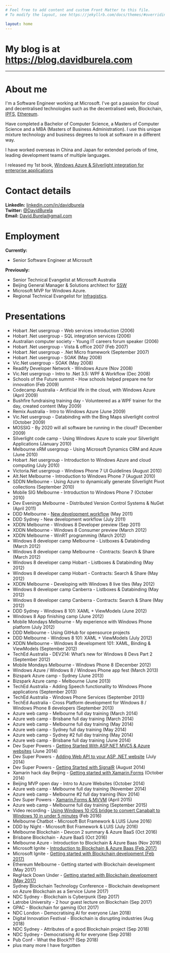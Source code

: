 ```yaml
---
# Feel free to add content and custom Front Matter to this file.
# To modify the layout, see https://jekyllrb.com/docs/themes/#overriding-theme-defaults

layout: home
---
```


# My blog is at <https://blog.davidburela.com>

---

# About me

I'm a Software Engineer working at Microsoft. I've got a passion for cloud and decentralised technologies such as the decentralised web, Blockchain, [IPFS](https://ipfs.io), [Ethereum](https://ethereum.org).

Have completed a Bachelor of Computer Science, a Masters of Computer Science and a MBA (Masters of Business Administration). I use this unique mixture technology and business degrees to look at software in a different way.

I have worked overseas in China and Japan for extended periods of time, leading development teams of multiple languages.

I released my 1st book, [Windows Azure & Silverlight integration for enterprise applications](https://blog.davidburela.com/2012/04/13/my-first-book-has-been-published-azure-silverlight-integration/)

# Contact details

**LinkedIn:** [linkedin.com/in/davidburela](https://linkedin.com/in/davidburela)  
**Twitter:** [@DavidBurela](http://twitter.com/DavidBurela)  
**Email:** David.Burela@gmail.com

# Employment
**Currently:**  
 * Senior Software Engineer at Microsoft

**Previously:**  
 * Senior Technical Evangelist at Microsoft Australia
 * Beijing General Manager & Solutions architect for [SSW](http://www.SSW.com.au)
 * Microsoft MVP for Windows Azure.
 * Regional Technical Evangelist for [Infragistics](https://infragistics.com.au).

# Presentations

* Hobart .Net usergroup - Web services introduction (2006)
* Hobart .Net usergroup - SQL integration services (2006)
* Australian computer society - Young IT careers forum speaker (2006)
* Hobart .Net usergroup - Vista & office 2007 (Feb 2007)
* Hobart .Net usergroup - .Net Micro framework (September 2007)
* Hobart .Net usergroup - SOAK (May 2008)
* Vic.Net usergroup - SOAK (May 2008)
* Readify Developer Network - Windows Azure (Nov 2008)
* Vic.Net usergroup - Intro to .Net 3.5: WPF & Workflow (Dec 2008)
* Schools of the Future summit - How schools helped prepare me for innovation (Feb 2009)
* Codecamp Australia - Artificial life in the cloud, with Windows Azure (April 2009)
* Bushfire fundraising training day - Volunteered as a WPF trainer for the day, created content (May 2009)
* Remix Australia - Intro to Windows Azure (June 2009)
* Vic.Net usergroup - Databinding with the Bing Maps silverlight control (October 2009)
* MOSSIG - By 2020 will all software be running in the cloud? (December 2009)
* Silverlight code camp - Using Windows Azure to scale your Silverlight Applications (January 2010)
* Melbourne xRM usergroup - Using Microsoft Dynamics CRM and Azure (June 2010)
* Hobart .Net usergroup - Introduction to Windows Azure and cloud computing (July 2010)
* Victoria.Net usergroup - Windows Phone 7 UI Guidelines (August 2010)
* Alt.Net Melbourne - Introduction to Windows Phone 7 (August 2010)
* SDDN Melbourne - Using Azure to dynamically generate Silverlight Pivot collections (September 2010)
* Mobile SIG Melbourne - Introduction to Windows Phone 7 (October 2010)
* Dev Evenings Melbourne - Distributed Version Control Systems & NuGet (April 2011)
* DDD Melbourne - <a href="https://blog.davidburela.com/2011/06/02/video-of-my-ddd-melbourne-talk-new-development-workflow/">New development workflow</a> (May 2011)
* DDD Sydney - New development workflow (July 2011)
* XDDN Melbourne - Windows 8 Developer preview (Sep 2011)
* XDDN Melbourne - Windows 8 Consumer preview (March 2012)
* XDDN Melbourne - WinRT programming (March 2012)
* Windows 8 developer camp Melbourne - Listboxes & Databinding (March 2012)
* Windows 8 developer camp Melbourne - Contracts: Search & Share (March 2012)
* Windows 8 developer camp Hobart - Listboxes & Databinding (May 2012)
* Windows 8 developer camp Hobart - Contracts: Search & Share (May 2012)
* XDDN Melbourne - Developing with Windows 8 live tiles (May 2012)
* Windows 8 developer camp Canberra - Listboxes & Databinding (May 2012)
* Windows 8 developer camp Canberra - Contracts: Search & Share (May 2012)
* DDD Sydney - Windows 8 101: XAML + ViewModels (June 2012)
* Windows 8 App finishing camp (June 2012)
* Mobile Mondays Melbourne - My experience with Windows Phone platform (July 2012)
* DDD Melbourne - Using GitHub for opensource projects
* DDD Melbourne - Windows 8 101: XAML + ViewModels (July 2012)
* XDDN Melbourne - Windows 8 development 101: XAML, Binding & ViewModels (September 2012)
* TechEd Australia - DEV214: What’s new for Windows 8 Devs Part 2 (September 2012)
* Mobile Mondays Melbourne - Windows Phone 8 (December 2012)
* Windows Azure / Windows 8 / Windows Phone app fest (March 2013)
* Bizspark Azure camp - Sydney (June 2013)
* Bizspark Azure camp - Melbourne (June 2013)
* TechEd Australia - Adding Speech functionality to Windows Phone applications (September 2013)
* TechEd Australia - Windows Phone Services (September 2013)
* TechEd Australia - Cross Platform development for Windows 8 / Windows Phone 8 developers (September 2013)
* Azure web camp - Melbourne full day training (March 2014)
* Azure web camp - Brisbane full day training (March 2014)
* Azure web camp - Melbourne full day training (May 2014)
* Azure web camp - Sydney full day training (May 2014)
* Azure web camp - Sydney #2 full day training (May 2014)
* Azure web camp - Brisbane full day training (June 2014)
* Dev Super Powers - <a href="https://www.youtube.com/watch?v=mElRpNheIow">Getting Started With ASP.NET MVC5 & Azure websites</a> (June 2014)
* Dev Super Powers - <a href="https://www.youtube.com/watch?v=lbZMWTizaO4">Adding Web API to your ASP .NET website</a> (July 2014)
* Dev Super Powers - <a href="https://www.youtube.com/watch?v=AeBEgawk7SI">Getting Started with SignalR</a> (August 2014)
* Xamarin hack day Beijing - <a href="http://xamarinhackday.com/beijing/">Getting started with Xamarin.Forms</a> (October 2014)
* Beijing MVP open day - Intro to Azure Websites (October 2014)
* Azure web camp - Melbourne full day training (November 2014)
* Azure web camp - Melbourne #2 full day training (Nov 2014)
* Dev Super Powers - <a href="https://www.youtube.com/watch?v=sbFl47NM5fo">Xamarin.Forms & MVVM</a> (April 2015)
* Azure web camp - Melbourne full day training (September 2015)
* Video recording - <a href="https://blog.davidburela.com/2016/02/09/using-windows-10-ios-bridge-to-convert-canabalt-to-windows-10-in-under-5-minutes/">Using Windows 10 iOS bridge to convert Canabalt to Windows 10 in under 5 minutes</a> (Feb 2016)
* Melbourne Chatbot - Microsoft Bot Framework & LUIS (June 2016)
* DDD by Night - Microsoft Bot Framework & LUIS (July 2016)
* Melbourne Blockchain - Devcon 2 summary & Azure BaaS (Oct 2016)
* Brisbane Blockchain - Azure BaaS (Oct 2016)
* Melbourne Azure - Introduction to Blockchain & Azure Baas (Nov 2016)
* Microsoft Ignite - <a href="https://blog.davidburela.com/2017/05/10/videos-and-notes-of-my-blockchain-presentations-at-microsoft-ignite-australia/">Introduction to Blockchain & Azure Baas (Feb 2017)</a>
* Microsoft Ignite - <a href="https://blog.davidburela.com/2017/05/10/videos-and-notes-of-my-blockchain-presentations-at-microsoft-ignite-australia/">Getting started with Blockchain development (Feb 2017)</a>
* Ethereum Melbourne - Getting started with Blockchain development (May 2017)
* RegHack Down Under - <a href="https://blog.davidburela.com/2017/05/15/reghack-down-under-event-roundup/">Getting started with Blockchain development (May 2017)</a>
* Sydney Blockchain Technology Conference - Blockchain development on Azure Blockchain as a Service (June 2017)
* NDC Sydney - Blockchain is Cyberpunk (Sep 2017)
* Latrobe University - 2 hour guest lecture on Blockchain (Sep 2017)
* GPAC - Blockchain for gaming (Oct 2017)
* NDC London - Democratising AI for everyone (Jan 2018)
* Digital Innovation Festival - Blockchain is disrupting industries (Aug 2018)
* NDC Sydney - Attributes of a good Blockchain project (Sep 2018)
* NDC Sydney - Democratising AI for everyone (Sep 2018)
* Pub Conf - What the Block?!? (Sep 2018)
* plus many more I have forgotten
